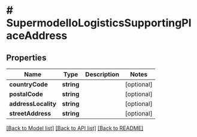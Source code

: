 # # SupermodelIoLogisticsSupportingPlaceAddress

## Properties

Name | Type | Description | Notes
------------ | ------------- | ------------- | -------------
**countryCode** | **string** |  | [optional]
**postalCode** | **string** |  | [optional]
**addressLocality** | **string** |  | [optional]
**streetAddress** | **string** |  | [optional]

[[Back to Model list]](../../README.md#models) [[Back to API list]](../../README.md#endpoints) [[Back to README]](../../README.md)
